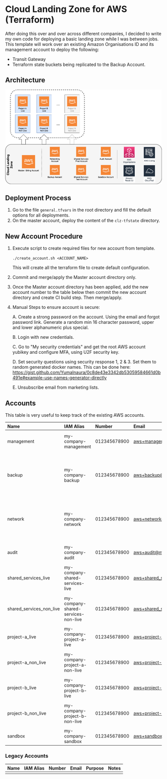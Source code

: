 Cloud Landing Zone for AWS (Terraform)
===================================

After doing this over and over across different companies, I decided to write my own code for deploying a basic landing zone while I was between jobs.
This template will work over an existing Amazon Organisations ID and its management account to deploy the following:

 - Transit Gateway
 - Terraform state buckets being replicated to the Backup Account.




Architecture
------------

![Cloud Landing Zone Structure](images/CLZ.png)

Deployment Process
------------------

1. Go to the file `general.tfvars` in the root directory and fill the default options for all deployments.
2. On the master account, deploy the content of the `clz-tfstate` directory.

New Account Procedure
---------------------

1.	Execute script to create required files for new account from template.

    `./create_account.sh <ACCOUNT_NAME>`

    This will create all the terraform file to create default configuration.

2.	Commit and merge/apply the Master account directory only.

3.	Once the Master account directory has been applied, add the new account number to the table below then commit the new account directory and create CI build step. Then merge/apply.

4.	Manual Steps to ensure account is secure:

    A. Create a strong password on the account. Using the email and forgot password link. Generate a random min 16 character password, upper and lower alphanumeric plus special.

    B. Login with new credentials.

    C. Go to "My security credentials" and get the root AWS account yubikey and configure MFA, using U2F security key.

    D. Set security questions using security response 1, 2 & 3. Set them to random generated docker names. This can be done here: https://gist.github.com/YumaInaura/0c8de43e3342db53059584661d0b491e#example-use-names-generator-directly

    E. Unsubscribe email from marketing lists.

Accounts
--------
This table is very useful to keep track of the existing AWS accounts.

| Name                     | IAM Alias                           | Number       | Email                                         | Purpose                                                                                                  | DNS Prefix        | Notes |
| :----------------------- | :---------------------------------- | :----------- | :-------------------------------------------- | :------------------------------------------------------------------------------------------------------- | :---------------- | :---- |
| management               | my-company-management               | 012345678900 | aws+management@mycompany.domain               | Management Account organisation billing account                                                          |                   |       |
| backup                   | my-company-backup                   | 012345678900 | aws+backup@mycompany.domain                   | Storage backup account contains all replicated buckets incase of disaster or compromise of main accounts |                   |       |
| network                  | my-company-network                  | 012345678900 | aws+network@mycompany.domain                  | Contains all shared networking components, Transit Gateway, main Route53 domain, etc...                  |                   |       |
| audit                    | my-company-audit                    | 012345678900 | aws+audit@mycompany.domain                    | Centralised Cloudtrail and Cloudwatch logs                                                               |                   |       |
| shared_services_live     | my-company-shared-services-live     | 012345678900 | aws+shared_services_live@mycompany.domain     | Shared Services Live production account                                                                  | live.services     |       |
| shared_services_non_live | my-company-shared-services-non-live | 012345678900 | aws+shared_services_non_live@mycompany.domain | Shared Services Non-Live development, test, pre-prod account                                             | nonlive.services  |       |
| project-a_live           | my-company-project-a-live           | 012345678900 | aws+project-a_live@mycompany.domain           | Project A Live production account                                                                        | live.project-a    |       |
| project-a_non_live       | my-company-project-a-non-live       | 012345678900 | aws+project-a_non_live@mycompany.domain       | Project A Non-Live development, test, pre-prod account                                                   | nonlive.project-a |       |
| project-b_live           | my-company-project-b-live           | 012345678900 | aws+project-b_live@mycompany.domain           | Project B Live production account                                                                        | live.project-b    |       |
| project-b_non_live       | my-company-project-b-non-live       | 012345678900 | aws+project-b_non_live@mycompany.domain       | Project B Non-Live development, test, pre-prod account                                                   | nonlive.project-b |       |
| sandbox                  | my-company-sandbox                  | 012345678900 | aws+sandbox@mycompany.domain                  | Sandbox experimentation account                                                                          | sandbox           |       |

### Legacy Accounts

| Name | IAM Alias | Number | Email | Purpose | Notes |
| :--- | :-------- | :----- | :---- | :------ | :---- |
|      |           |        |       |         |       |
